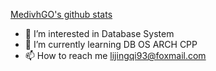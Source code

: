  [MedivhGO's github stats](https://github-readme-stats.vercel.app/api?username=MedivhGO&show_icons=true&hide_border=true)

- 👀 I’m interested in Database System
- 🌱 I’m currently learning DB OS ARCH CPP
- 📫 How to reach me lijingqi93@foxmail.com
